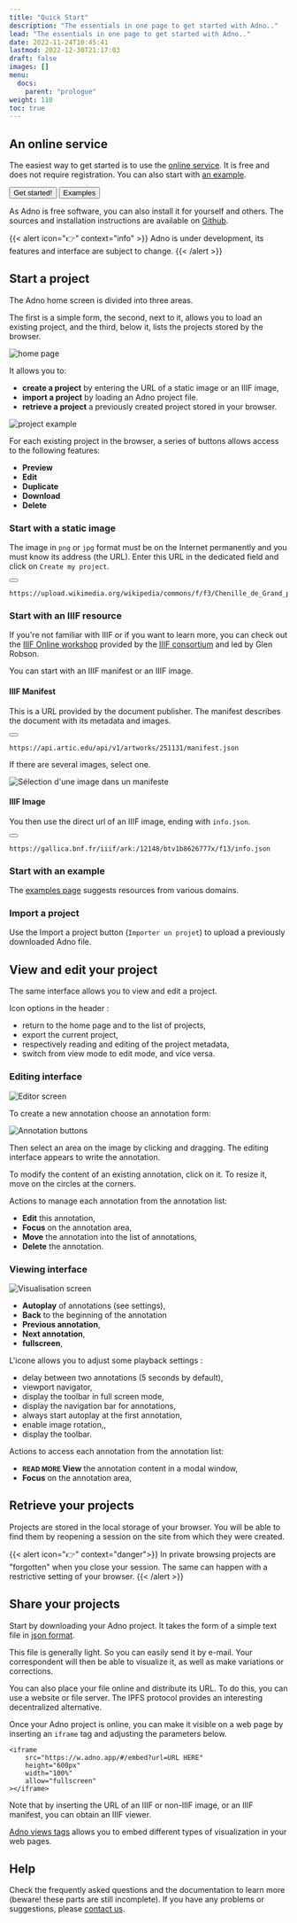```yaml
---
title: "Quick Start"
description: "The essentials in one page to get started with Adno.."
lead: "The essentials in one page to get started with Adno.."
date: 2022-11-24T10:45:41   
lastmod: 2022-12-30T21:17:03  
draft: false
images: []
menu:
  docs:
    parent: "prologue"
weight: 110
toc: true
---
```


## An online service 

The easiest way to get started is to use the [online service](https://w.adno.app). It is free and does not require registration. You can also start with [an example](/example).

<a href="https://w.adno.app" target="_blank"><button type="button" class="btn btn-primary">Get started!</button></a>
<a href="/example" target="_blank"><button type="button" class="btn btn-success">Examples</button></a>

As Adno is free software, you can also install it for yourself and others. The sources and installation instructions are available on [Github](https://github.com/adnodev/adno).

{{< alert icon="👉" context="info" >}}
Adno is under development, its features and interface are subject to change.
{{< /alert >}}

## Start a project 

The Adno home screen is divided into three areas.

The first is a simple form, the second, next to it, allows you to load an existing project, and the third, below it, lists the projects stored by the browser.

![home page](home.png)

It allows you to:

- **create a project** by entering the URL of a static image or an IIIF image,
- **import a project** by loading an Adno project file.
- **retrieve a project** a previously created project stored in your browser.

![project example](project.png)

For each existing project in the browser, a series of buttons allows access to the following features:

- **<i class="fa-solid fa-eye"></i> Preview**
- **<i class="fa-solid fa-pen-to-square"></i> Edit**
- **<i class="fa-solid fa-copy"></i> Duplicate**
- **<i class="fa-solid fa-download"></i> Download**
- **<i class="fa-solid fa-trash"></i> Delete**

### Start with a static image

The image in `png` or `jpg` format must be on the Internet permanently and you must know its address (the URL). Enter this URL in the dedicated field and click on `Create my project`. 

<button class="btn btn-copy"></button>
``` 
https://upload.wikimedia.org/wikipedia/commons/f/f3/Chenille_de_Grand_porte_queue_%28macaon%29.jpg
```

### Start with an IIIF resource 

If you're not familiar with IIIF or if you want to learn more, you can check out the [IIIF Online workshop](https://training.iiif.io/iiif-online-workshop/) provided by the [IIIF consortium](https://iiif.o) and led by Glen Robson.

You can start with an IIIF manifest or an IIIF image.

#### IIIF Manifest

This is a URL provided by the document publisher. The manifest describes the document with its metadata and images.

<button class="btn btn-copy"></button>
```
https://api.artic.edu/api/v1/artworks/251131/manifest.json
```

If there are several images, select one.

![Sélection d'une image dans un manifeste](select.png)

#### IIIF Image

You then use the direct url of an IIIF image, ending with `info.json`. 

<button class="btn btn-copy"></button>
```
https://gallica.bnf.fr/iiif/ark:/12148/btv1b8626777x/f13/info.json
```

### Start with an example

The [examples page](/en/example/) suggests resources from various domains. 

### Import a project

Use the Import a project button (`Importer un projet`) to upload a previously downloaded Adno file.

## View and edit your project 

The same interface allows you to view and edit a project.

Icon options in the header :

- <i class="fa-solid fa-house"></i> return to the home page and to the list of projects, 
- <i class="fas fa-download"></i> export the current project, 
- <i class="fas fa-file"></i> <i class="fas fa-file-edit"></i> respectively reading and editing of the project metadata, 
- <i class="fas fa-toggle-off"></i> switch from view mode to edit mode, and vice versa.


### Editing interface

![Editor screen](editor.png)

To create a new annotation choose an annotation form:

![Annotation buttons](annoButtons.png)

Then select an area on the image by clicking and dragging. The editing interface appears to write the annotation.

To modify the content of an existing annotation, click on it. To resize it, move on the circles at the corners.

Actions to manage each annotation from the annotation list:

- **<i class="fa-solid fa-pen-to-square"></i> Edit** this annotation,
- **<i class="fa-solid fa-bullseye"></i> Focus** on the annotation area,
- **<i class="fa-solid fa-up-long"></i> <i class="fa-solid fa-down-long"></i> Move** the annotation into the list of annotations,
- **<i class="fa-solid fa-trash"></i> Delete** the annotation.

### Viewing interface

![Visualisation screen](viewer.png)

- **<i class="fa-solid fa-play"></i> Autoplay** of annotations (see settings), 
- **<i class="fa-solid fa-magnifying-glass-minus"></i> Back** to the beginning of the annotation 
- **<i class="fa-solid fa-arrow-left"></i> Previous annotation**,
- **<i class="fa-solid fa-arrow-right"></i> Next annotation**,
- **<i class="fa-solid fa-expand"></i> fullscreen**,

L'icone **<i class="fa-solid fa-gear"></i>** allows you to adjust some playback settings :

- delay between two annotations (5 seconds by default),
- viewport navigator,
- display the toolbar in full screen mode, 
- display the navigation bar for annotations, 
- always start autoplay at the first annotation, 
- enable image rotation,,
- display the toolbar.

Actions to access each annotation from the annotation list: 

- **<small>READ MORE</small> <i class="fa-solid fa-circle-plus"></i> View** the annotation content in a modal window, 
- **<i class="fa-solid fa-bullseye"></i> Focus** on the annotation area,

## Retrieve your projects 

Projects are stored in the local storage of your browser. You will be able to find them by reopening a session on the site from which they were created.

{{< alert icon="👉" context="danger">}}
In private browsing projects are "forgotten" when you close your session. The same can happen with a restrictive setting of your browser.
{{< /alert >}}

## Share your projects

Start by downloading your Adno project. It takes the form of a simple text file in [json format](https://json.org).

This file is generally light. So you can easily send it by e-mail. Your correspondent will then be able to visualize it, as well as make variations or corrections.

You can also place your file online and distribute its URL. To do this, you can use a website or file server. The IPFS protocol provides an interesting decentralized alternative.

Once your Adno project is online, you can make it visible on a web page by inserting an `iframe` tag and adjusting the parameters below.

```
<iframe
    src="https://w.adno.app/#/embed?url=URL HERE"
    height="600px"
    width="100%"
    allow="fullscreen"
></iframe>

```

Note that by inserting the URL of an IIIF or non-IIIF image, or an IIIF manifest, you can obtain an IIIF viewer.

[Adno views tags](https://github.com/adnodev/adno-views-tag) allows you to embed different types of visualization in your web pages.

## Help 

Check the frequently asked questions and the documentation to learn more (beware! these parts are still incomplete). If you have any problems or suggestions, please [contact us](/contact).

